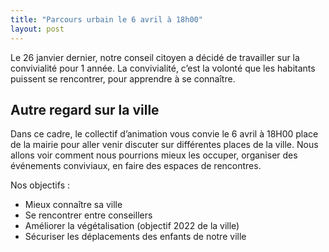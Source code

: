 ```yaml
---
title: "Parcours urbain le 6 avril à 18h00"
layout: post
---
```


Le 26 janvier dernier, notre conseil citoyen a décidé de travailler sur la convivialité pour 1 année. La convivialité, c’est la volonté que les habitants puissent se rencontrer, pour apprendre à se connaître.

## Autre regard sur la ville

Dans ce cadre, le collectif d’animation vous convie le 6 avril à 18H00 place de la mairie pour aller venir discuter sur différentes places de la ville. Nous allons voir comment nous pourrions mieux les occuper, organiser des événements conviviaux, en faire des espaces de rencontres.

Nos objectifs :

* Mieux connaître sa ville
* Se rencontrer entre conseillers
* Améliorer la végétalisation (objectif 2022 de la ville)
* Sécuriser les déplacements des enfants de notre ville

